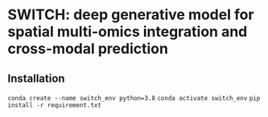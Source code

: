 # SWITCH: deep generative model for spatial multi-omics integration and cross-modal prediction
## Installation
`conda create --name switch_env python=3.8`
`conda activate switch_env`
`pip install -r requirement.txt`
